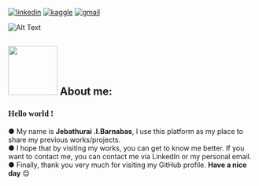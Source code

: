 
[![linkedin](https://user-images.githubusercontent.com/74975910/162624014-004e0abc-a682-4298-9d78-9cc34c6b5e49.svg)](https://www.linkedin.com/in/jebathurai-barnabas-645b3b1ab/)  [![kaggle](https://user-images.githubusercontent.com/74975910/162624054-ac22d4e0-98e7-44c4-b1e9-545f9bcb1ab0.svg)](https://www.kaggle.com/jebathuraiibarnabas)     <a target='_blank' href = "mailto: jebathurai2511999@gmail.com">![gmail](https://user-images.githubusercontent.com/74975910/162624068-0cdd17e4-ec01-46b9-9ca3-f16a97dce4f7.svg)</a> 




![Alt Text](https://analyticsindiamag.com/wp-content/uploads/2019/02/Digital-Marketing-Write-For-Us.gif)

## <img src="https://c.tenor.com/mw0Zuc8nL50AAAAC/garfield-waving.gif" width="100" height="100"/> <b>About me:</b>

<div class = 'container'>
    <h3 style='font-family:san-serif;'>Hello world !</h3>
    ● My name is <b>Jebathurai .I.Barnabas</b>, I use this platform as my place to share my previous works/projects.<br>
    ● I hope that by visiting my works, you can get to know me better. If you want to contact me, you can contact me via LinkedIn or my personal email.<br>
    ● Finally, thank you very much for visiting my GitHub profile. <b>Have a nice day</b> 😊
</div>

